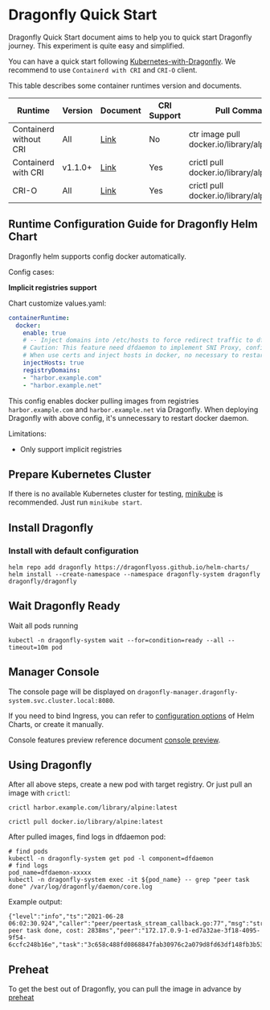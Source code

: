 # Dragonfly Quick Start

Dragonfly Quick Start document aims to help you to quick start Dragonfly journey. This experiment is quite easy and
simplified.

You can have a quick start following [Kubernetes-with-Dragonfly](./deployment/installation/kubernetes/README.md). We recommend to use `Containerd with CRI` and `CRI-O` client.

This table describes some container runtimes version and documents.

| Runtime | Version | Document | CRI Support | Pull Command |
| --- | --- | --- | --- | --- | 
| Containerd without CRI | All | [Link](runtime-integration/containerd.md) | No | ctr image pull docker.io/library/alpine |
| Containerd with CRI | v1.1.0+ | [Link](runtime-integration/containerd.md) | Yes | crictl pull docker.io/library/alpine:latest |
| CRI-O | All | [Link](runtime-integration/cri-o.md) | Yes | crictl pull docker.io/library/alpine:latest |

## Runtime Configuration Guide for Dragonfly Helm Chart

Dragonfly helm supports config docker automatically.

Config cases:

**Implicit registries support**

Chart customize values.yaml:
```yaml
containerRuntime:
  docker:
    enable: true
    # -- Inject domains into /etc/hosts to force redirect traffic to dfdaemon.
    # Caution: This feature need dfdaemon to implement SNI Proxy, confirm image tag is greater than v0.4.0.
    # When use certs and inject hosts in docker, no necessary to restart docker daemon.
    injectHosts: true
    registryDomains:
    - "harbor.example.com"
    - "harbor.example.net"
```

This config enables docker pulling images from registries `harbor.example.com` and `harbor.example.net` via Dragonfly.
When deploying Dragonfly with above config, it's unnecessary to restart docker daemon.

Limitations:
* Only support implicit registries

## Prepare Kubernetes Cluster

If there is no available Kubernetes cluster for testing, [minikube](https://minikube.sigs.k8s.io/docs/start/) is
recommended. Just run `minikube start`.

## Install Dragonfly

### Install with default configuration

```shell
helm repo add dragonfly https://dragonflyoss.github.io/helm-charts/
helm install --create-namespace --namespace dragonfly-system dragonfly dragonfly/dragonfly
```

## Wait Dragonfly Ready

Wait all pods running

```shell
kubectl -n dragonfly-system wait --for=condition=ready --all --timeout=10m pod
```

## Manager Console

The console page will be displayed on `dragonfly-manager.dragonfly-system.svc.cluster.local:8080`.

If you need to bind Ingress, you can refer to [configuration options](https://artifacthub.io/packages/helm/dragonfly/dragonfly#values) of Helm Charts, or create it manually.

Console features preview reference document [console preview](design/manager.md).

## Using Dragonfly

After all above steps, create a new pod with target registry. Or just pull an image with `crictl`:

```shell
crictl harbor.example.com/library/alpine:latest
```

```shell
crictl pull docker.io/library/alpine:latest
```

After pulled images, find logs in dfdaemon pod:
```shell
# find pods
kubectl -n dragonfly-system get pod -l component=dfdaemon
# find logs
pod_name=dfdaemon-xxxxx
kubectl -n dragonfly-system exec -it ${pod_name} -- grep "peer task done" /var/log/dragonfly/daemon/core.log
```

Example output:
```
{"level":"info","ts":"2021-06-28 06:02:30.924","caller":"peer/peertask_stream_callback.go:77","msg":"stream peer task done, cost: 2838ms","peer":"172.17.0.9-1-ed7a32ae-3f18-4095-9f54-6ccfc248b16e","task":"3c658c488fd0868847fab30976c2a079d8fd63df148fb3b53fd1a418015723d7","component":"streamPeerTask"}
```

## Preheat

To get the best out of Dragonfly, you can pull the image in advance by [preheat](preheat/README.md)
